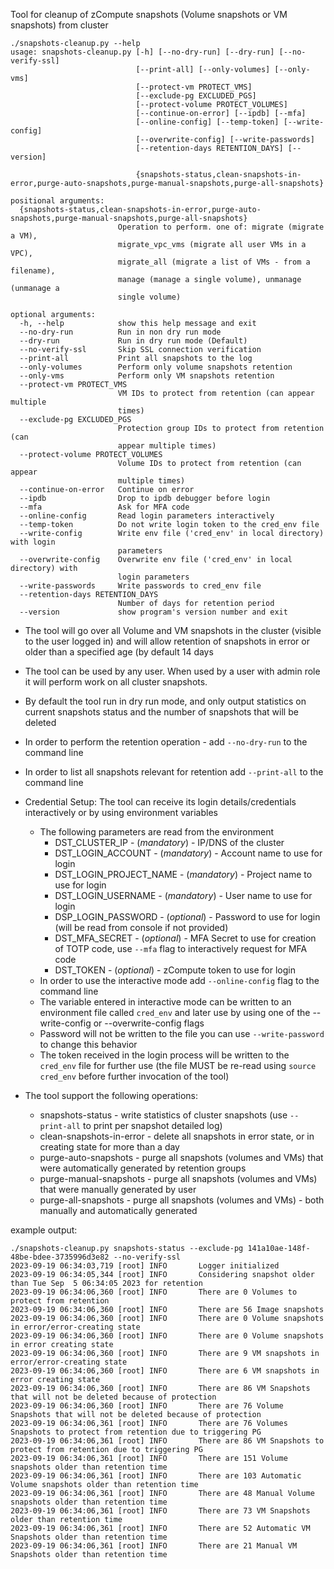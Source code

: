 Tool for cleanup of zCompute snapshots (Volume snapshots or VM snapshots) from cluster
```
./snapshots-cleanup.py --help
usage: snapshots-cleanup.py [-h] [--no-dry-run] [--dry-run] [--no-verify-ssl]
                            [--print-all] [--only-volumes] [--only-vms]
                            [--protect-vm PROTECT_VMS]
                            [--exclude-pg EXCLUDED_PGS]
                            [--protect-volume PROTECT_VOLUMES]
                            [--continue-on-error] [--ipdb] [--mfa]
                            [--online-config] [--temp-token] [--write-config]
                            [--overwrite-config] [--write-passwords]
                            [--retention-days RETENTION_DAYS] [--version]
                            
                            {snapshots-status,clean-snapshots-in-error,purge-auto-snapshots,purge-manual-snapshots,purge-all-snapshots}

positional arguments:
  {snapshots-status,clean-snapshots-in-error,purge-auto-snapshots,purge-manual-snapshots,purge-all-snapshots}
                        Operation to perform. one of: migrate (migrate a VM),
                        migrate_vpc_vms (migrate all user VMs in a VPC),
                        migrate_all (migrate a list of VMs - from a filename),
                        manage (manage a single volume), unmanage (unmanage a
                        single volume)

optional arguments:
  -h, --help            show this help message and exit
  --no-dry-run          Run in non dry run mode
  --dry-run             Run in dry run mode (Default)
  --no-verify-ssl       Skip SSL connection verification
  --print-all           Print all snapshots to the log
  --only-volumes        Perform only volume snapshots retention
  --only-vms            Perform only VM snapshots retention
  --protect-vm PROTECT_VMS
                        VM IDs to protect from retention (can appear multiple
                        times)
  --exclude-pg EXCLUDED_PGS
                        Protection group IDs to protect from retention (can
                        appear multiple times)
  --protect-volume PROTECT_VOLUMES
                        Volume IDs to protect from retention (can appear
                        multiple times)
  --continue-on-error   Continue on error
  --ipdb                Drop to ipdb debugger before login
  --mfa                 Ask for MFA code
  --online-config       Read login parameters interactively
  --temp-token          Do not write login token to the cred_env file
  --write-config        Write env file ('cred_env' in local directory) with login
                        parameters
  --overwrite-config    Overwrite env file ('cred_env' in local directory) with
                        login parameters
  --write-passwords     Write passwords to cred_env file
  --retention-days RETENTION_DAYS
                        Number of days for retention period
  --version             show program's version number and exit
```


* The tool will go over all Volume and VM snapshots in the cluster (visible to the user logged in) and will allow retention of snapshots in error or older than a specified age (by default 14 days
* The tool can be used by any user. When used by a user with admin role it will perform work on all cluster snapshots. 
* By default the tool run in dry run mode, and only output statistics on current snapshots status and the number of snapshots that will be deleted 
* In order to perform the retention operation - add `--no-dry-run` to the command line
* In order to list all snapshots relevant for retention add `--print-all` to the command line

* Credential Setup:
 The tool can receive its login details/credentials interactively or by using environment variables
  * The following parameters are read from the environment
    * DST_CLUSTER_IP - (*mandatory*) - IP/DNS of the cluster
    * DST_LOGIN_ACCOUNT - (*mandatory*) - Account name to use for login
    * DST_LOGIN_PROJECT_NAME - (*mandatory*) - Project name to use for login
    * DST_LOGIN_USERNAME - (*mandatory*) - User name to use for login
    * DSP_LOGIN_PASSWORD - (*optional*) - Password to use for login (will be read from console if not provided)
    * DST_MFA_SECRET - (*optional*) - MFA Secret to use for creation of TOTP code, use `--mfa` flag to interactively request for MFA code
    * DST_TOKEN - (*optional*) - zCompute token to use for login
  * In order to use the interactive mode add `--online-config` flag to the command line
  * The variable entered in interactive mode can be written to an environment file called `cred_env` and later use by using one of the --write-config or --overwrite-config flags
  * Password will not be written to the file you can use `--write-password` to change this behavior
  * The token received in the login process will be written to the `cred_env` file for further use (the file MUST be re-read using `source cred_env` before further invocation of the tool)
    
* The tool support the following operations:
  * snapshots-status - write statistics of cluster snapshots (use `--print-all` to print per snapshot detailed log)
  * clean-snapshots-in-error - delete all snapshots in error state, or in creating state for more than a day
  * purge-auto-snapshots - purge all snapshots (volumes and VMs) that were automatically generated by retention groups
  * purge-manual-snapshots - purge all snapshots (volumes and VMs) that were manually generated by user
  * purge-all-snapshots - purge all snapshots (volumes and VMs) - both manually and automatically generated

example output:
```
./snapshots-cleanup.py snapshots-status --exclude-pg 141a10ae-148f-48be-bdee-3735996d3e82 --no-verify-ssl
2023-09-19 06:34:03,719 [root] INFO       Logger initialized
2023-09-19 06:34:05,344 [root] INFO       Considering snapshot older than Tue Sep  5 06:34:05 2023 for retention
2023-09-19 06:34:06,360 [root] INFO       There are 0 Volumes to protect from retention
2023-09-19 06:34:06,360 [root] INFO       There are 56 Image snapshots
2023-09-19 06:34:06,360 [root] INFO       There are 0 Volume snapshots in error/error-creating state
2023-09-19 06:34:06,360 [root] INFO       There are 0 Volume snapshots in error creating state
2023-09-19 06:34:06,360 [root] INFO       There are 9 VM snapshots in error/error-creating state
2023-09-19 06:34:06,360 [root] INFO       There are 6 VM snapshots in error creating state
2023-09-19 06:34:06,360 [root] INFO       There are 86 VM Snapshots that will not be deleted because of protection
2023-09-19 06:34:06,360 [root] INFO       There are 76 Volume Snapshots that will not be deleted because of protection
2023-09-19 06:34:06,361 [root] INFO       There are 76 Volumes Snapshots to protect from retention due to triggering PG
2023-09-19 06:34:06,361 [root] INFO       There are 86 VM Snapshots to protect from retention due to triggering PG
2023-09-19 06:34:06,361 [root] INFO       There are 151 Volume snapshots older than retention time
2023-09-19 06:34:06,361 [root] INFO       There are 103 Automatic Volume snapshots older than retention time
2023-09-19 06:34:06,361 [root] INFO       There are 48 Manual Volume snapshots older than retention time
2023-09-19 06:34:06,361 [root] INFO       There are 73 VM Snapshots older than retention time
2023-09-19 06:34:06,361 [root] INFO       There are 52 Automatic VM Snapshots older than retention time
2023-09-19 06:34:06,361 [root] INFO       There are 21 Manual VM Snapshots older than retention time
```
